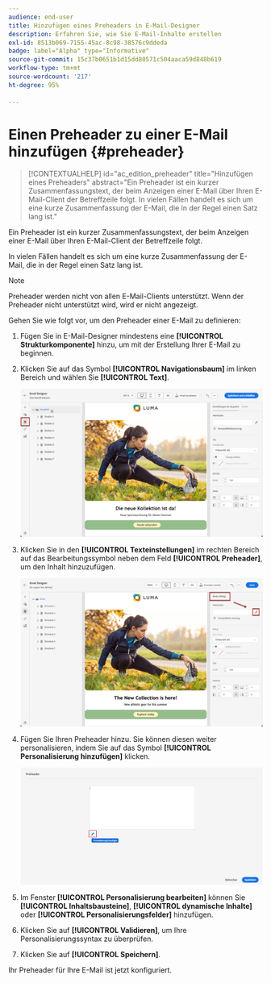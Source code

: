 ```yaml
---
audience: end-user
title: Hinzufügen eines Preheaders in E-Mail-Designer
description: Erfahren Sie, wie Sie E-Mail-Inhalte erstellen
exl-id: 8513b069-7155-45ac-8c98-38576c9ddeda
badge: label="Alpha" type="Informative"
source-git-commit: 15c37b0651b1d15dd80571c504aaca59d848b619
workflow-type: tm+mt
source-wordcount: '217'
ht-degree: 95%

---
```


# Einen Preheader zu einer E-Mail hinzufügen {#preheader}

>[!CONTEXTUALHELP]
>id="ac_edition_preheader"
>title="Hinzufügen eines Preheaders"
>abstract="Ein Preheader ist ein kurzer Zusammenfassungstext, der beim Anzeigen einer E-Mail über Ihren E-Mail-Client der Betreffzeile folgt. In vielen Fällen handelt es sich um eine kurze Zusammenfassung der E-Mail, die in der Regel einen Satz lang ist."

Ein Preheader ist ein kurzer Zusammenfassungstext, der beim Anzeigen einer E-Mail über Ihren E-Mail-Client der Betreffzeile folgt.

In vielen Fällen handelt es sich um eine kurze Zusammenfassung der E-Mail, die in der Regel einen Satz lang ist.

>[!NOTE]
>
>Preheader werden nicht von allen E-Mail-Clients unterstützt. Wenn der Preheader nicht unterstützt wird, wird er nicht angezeigt.

Gehen Sie wie folgt vor, um den Preheader einer E-Mail zu definieren:

1. Fügen Sie in E-Mail-Designer mindestens eine **[!UICONTROL Strukturkomponente]** hinzu, um mit der Erstellung Ihrer E-Mail zu beginnen.

1. Klicken Sie auf das Symbol **[!UICONTROL Navigationsbaum]** im linken Bereich und wählen Sie **[!UICONTROL Text]**.

   ![](assets/preheader_body.png)

1. Klicken Sie in den **[!UICONTROL Texteinstellungen]** im rechten Bereich auf das Bearbeitungssymbol neben dem Feld **[!UICONTROL Preheader]**, um den Inhalt hinzuzufügen.

   ![](assets/preheader_body_settings.png)

1. Fügen Sie Ihren Preheader hinzu. Sie können diesen weiter personalisieren, indem Sie auf das Symbol **[!UICONTROL Personalisierung hinzufügen]** klicken.

   ![](assets/preheader_3.png)

1. Im Fenster **[!UICONTROL Personalisierung bearbeiten]** können Sie **[!UICONTROL Inhaltsbausteine]**, **[!UICONTROL dynamische Inhalte]** oder **[!UICONTROL Personalisierungsfelder]** hinzufügen.

1. Klicken Sie auf **[!UICONTROL Validieren]**, um Ihre Personalisierungssyntax zu überprüfen.

1. Klicken Sie auf **[!UICONTROL Speichern]**.

Ihr Preheader für Ihre E-Mail ist jetzt konfiguriert.
